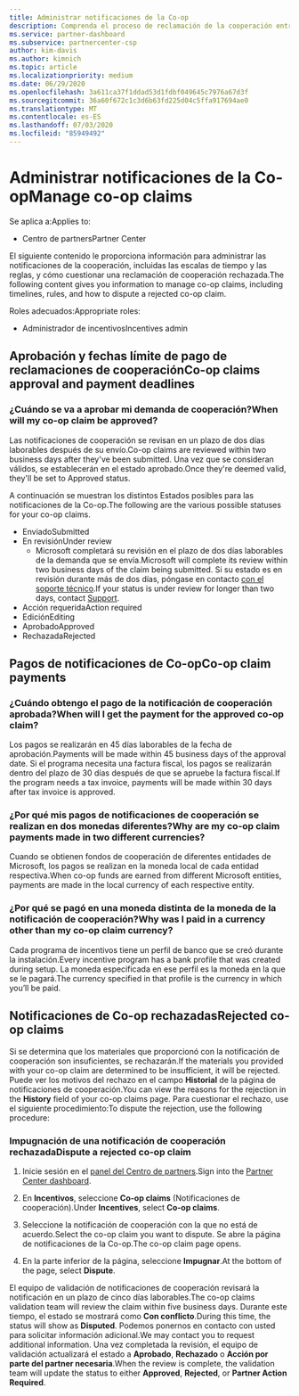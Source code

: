 ```yaml
---
title: Administrar notificaciones de la Co-op
description: Comprenda el proceso de reclamación de la cooperación entre las que se incluyen las fechas límite, los problemas de moneda y cómo cuestionarlas.
ms.service: partner-dashboard
ms.subservice: partnercenter-csp
author: kim-davis
ms.author: kimnich
ms.topic: article
ms.localizationpriority: medium
ms.date: 06/29/2020
ms.openlocfilehash: 3a611ca37f1ddad53d1fdbf049645c7976a67d3f
ms.sourcegitcommit: 36a60f672c1c3d6b63fd225d04c5ffa917694ae0
ms.translationtype: MT
ms.contentlocale: es-ES
ms.lasthandoff: 07/03/2020
ms.locfileid: "85949492"
---
```

# <a name="manage-co-op-claims"></a><span data-ttu-id="e69c1-103">Administrar notificaciones de la Co-op</span><span class="sxs-lookup"><span data-stu-id="e69c1-103">Manage co-op claims</span></span>

<span data-ttu-id="e69c1-104">Se aplica a:</span><span class="sxs-lookup"><span data-stu-id="e69c1-104">Applies to:</span></span>

- <span data-ttu-id="e69c1-105">Centro de partners</span><span class="sxs-lookup"><span data-stu-id="e69c1-105">Partner Center</span></span>

<span data-ttu-id="e69c1-106">El siguiente contenido le proporciona información para administrar las notificaciones de la cooperación, incluidas las escalas de tiempo y las reglas, y cómo cuestionar una reclamación de cooperación rechazada.</span><span class="sxs-lookup"><span data-stu-id="e69c1-106">The following content gives you information to manage co-op claims, including timelines, rules, and how to dispute a rejected co-op claim.</span></span>

<span data-ttu-id="e69c1-107">Roles adecuados:</span><span class="sxs-lookup"><span data-stu-id="e69c1-107">Appropriate roles:</span></span>

- <span data-ttu-id="e69c1-108">Administrador de incentivos</span><span class="sxs-lookup"><span data-stu-id="e69c1-108">Incentives admin</span></span>

## <a name="co-op-claims-approval-and-payment-deadlines"></a><span data-ttu-id="e69c1-109">Aprobación y fechas límite de pago de reclamaciones de cooperación</span><span class="sxs-lookup"><span data-stu-id="e69c1-109">Co-op claims approval and payment deadlines</span></span>

### <a name="when-will-my-co-op-claim-be-approved"></a><span data-ttu-id="e69c1-110">¿Cuándo se va a aprobar mi demanda de cooperación?</span><span class="sxs-lookup"><span data-stu-id="e69c1-110">When will my co-op claim be approved?</span></span>

<span data-ttu-id="e69c1-111">Las notificaciones de cooperación se revisan en un plazo de dos días laborables después de su envío.</span><span class="sxs-lookup"><span data-stu-id="e69c1-111">Co-op claims are reviewed within two business days after they've been submitted.</span></span> <span data-ttu-id="e69c1-112">Una vez que se consideran válidos, se establecerán en el estado aprobado.</span><span class="sxs-lookup"><span data-stu-id="e69c1-112">Once they're deemed valid, they'll be set to Approved status.</span></span>  

<span data-ttu-id="e69c1-113">A continuación se muestran los distintos Estados posibles para las notificaciones de la Co-op.</span><span class="sxs-lookup"><span data-stu-id="e69c1-113">The following are the various possible statuses for your co-op claims.</span></span>

- <span data-ttu-id="e69c1-114">Enviado</span><span class="sxs-lookup"><span data-stu-id="e69c1-114">Submitted</span></span>
- <span data-ttu-id="e69c1-115">En revisión</span><span class="sxs-lookup"><span data-stu-id="e69c1-115">Under review</span></span>
  - <span data-ttu-id="e69c1-116">Microsoft completará su revisión en el plazo de dos días laborables de la demanda que se envía.</span><span class="sxs-lookup"><span data-stu-id="e69c1-116">Microsoft will complete its review within two business days of the claim being submitted.</span></span> <span data-ttu-id="e69c1-117">Si su estado es en revisión durante más de dos días, póngase en contacto [con el soporte técnico](https://partner.microsoft.com/dashboard/support/incentives/servicerequests?category=incentives).</span><span class="sxs-lookup"><span data-stu-id="e69c1-117">If your status is under review for longer than two days, contact [Support](https://partner.microsoft.com/dashboard/support/incentives/servicerequests?category=incentives).</span></span>
- <span data-ttu-id="e69c1-118">Acción requerida</span><span class="sxs-lookup"><span data-stu-id="e69c1-118">Action required</span></span>
- <span data-ttu-id="e69c1-119">Edición</span><span class="sxs-lookup"><span data-stu-id="e69c1-119">Editing</span></span>
- <span data-ttu-id="e69c1-120">Aprobado</span><span class="sxs-lookup"><span data-stu-id="e69c1-120">Approved</span></span>
- <span data-ttu-id="e69c1-121">Rechazada</span><span class="sxs-lookup"><span data-stu-id="e69c1-121">Rejected</span></span>

## <a name="co-op-claim-payments"></a><span data-ttu-id="e69c1-122">Pagos de notificaciones de Co-op</span><span class="sxs-lookup"><span data-stu-id="e69c1-122">Co-op claim payments</span></span>

### <a name="when-will-i-get-the-payment-for-the-approved-co-op-claim"></a><span data-ttu-id="e69c1-123">¿Cuándo obtengo el pago de la notificación de cooperación aprobada?</span><span class="sxs-lookup"><span data-stu-id="e69c1-123">When will I get the payment for the approved co-op claim?</span></span>

<span data-ttu-id="e69c1-124">Los pagos se realizarán en 45 días laborables de la fecha de aprobación.</span><span class="sxs-lookup"><span data-stu-id="e69c1-124">Payments will be made within 45 business days of the approval date.</span></span> <span data-ttu-id="e69c1-125">Si el programa necesita una factura fiscal, los pagos se realizarán dentro del plazo de 30 días después de que se apruebe la factura fiscal.</span><span class="sxs-lookup"><span data-stu-id="e69c1-125">If the program needs a tax invoice, payments will be made within 30 days after tax invoice is approved.</span></span>

### <a name="why-are-my-co-op-claim-payments-made-in-two-different-currencies"></a><span data-ttu-id="e69c1-126">¿Por qué mis pagos de notificaciones de cooperación se realizan en dos monedas diferentes?</span><span class="sxs-lookup"><span data-stu-id="e69c1-126">Why are my co-op claim payments made in two different currencies?</span></span>

<span data-ttu-id="e69c1-127">Cuando se obtienen fondos de cooperación de diferentes entidades de Microsoft, los pagos se realizan en la moneda local de cada entidad respectiva.</span><span class="sxs-lookup"><span data-stu-id="e69c1-127">When co-op funds are earned from different Microsoft entities, payments are made in the local currency of each respective entity.</span></span>  

### <a name="why-was-i-paid-in-a-currency-other-than-my-co-op-claim-currency"></a><span data-ttu-id="e69c1-128">¿Por qué se pagó en una moneda distinta de la moneda de la notificación de cooperación?</span><span class="sxs-lookup"><span data-stu-id="e69c1-128">Why was I paid in a currency other than my co-op claim currency?</span></span>

<span data-ttu-id="e69c1-129">Cada programa de incentivos tiene un perfil de banco que se creó durante la instalación.</span><span class="sxs-lookup"><span data-stu-id="e69c1-129">Every incentive program has a bank profile that was created during setup.</span></span> <span data-ttu-id="e69c1-130">La moneda especificada en ese perfil es la moneda en la que se le pagará.</span><span class="sxs-lookup"><span data-stu-id="e69c1-130">The currency specified in that profile is the currency in which you’ll be paid.</span></span>

## <a name="rejected-co-op-claims"></a><span data-ttu-id="e69c1-131">Notificaciones de Co-op rechazadas</span><span class="sxs-lookup"><span data-stu-id="e69c1-131">Rejected co-op claims</span></span>

<span data-ttu-id="e69c1-132">Si se determina que los materiales que proporcionó con la notificación de cooperación son insuficientes, se rechazarán.</span><span class="sxs-lookup"><span data-stu-id="e69c1-132">If the materials you provided with your co-op claim are determined to be insufficient, it will be rejected.</span></span> <span data-ttu-id="e69c1-133">Puede ver los motivos del rechazo en el campo **Historial** de la página de notificaciones de cooperación.</span><span class="sxs-lookup"><span data-stu-id="e69c1-133">You can view the reasons for the rejection in the **History** field of your co-op claims page.</span></span> <span data-ttu-id="e69c1-134">Para cuestionar el rechazo, use el siguiente procedimiento:</span><span class="sxs-lookup"><span data-stu-id="e69c1-134">To dispute the rejection, use the following procedure:</span></span>

### <a name="dispute-a-rejected-co-op-claim"></a><span data-ttu-id="e69c1-135">Impugnación de una notificación de cooperación rechazada</span><span class="sxs-lookup"><span data-stu-id="e69c1-135">Dispute a rejected co-op claim</span></span>

1. <span data-ttu-id="e69c1-136">Inicie sesión en el [panel del Centro de partners](https://partner.microsoft.com/dashboard/).</span><span class="sxs-lookup"><span data-stu-id="e69c1-136">Sign into the [Partner Center dashboard](https://partner.microsoft.com/dashboard/).</span></span>

2. <span data-ttu-id="e69c1-137">En **Incentivos**, seleccione **Co-op claims** (Notificaciones de cooperación).</span><span class="sxs-lookup"><span data-stu-id="e69c1-137">Under **Incentives**, select **Co-op claims**.</span></span>

3. <span data-ttu-id="e69c1-138">Seleccione la notificación de cooperación con la que no está de acuerdo.</span><span class="sxs-lookup"><span data-stu-id="e69c1-138">Select the co-op claim you want to dispute.</span></span> <span data-ttu-id="e69c1-139">Se abre la página de notificaciones de la Co-op.</span><span class="sxs-lookup"><span data-stu-id="e69c1-139">The co-op claim page opens.</span></span>

4. <span data-ttu-id="e69c1-140">En la parte inferior de la página, seleccione **Impugnar**.</span><span class="sxs-lookup"><span data-stu-id="e69c1-140">At the bottom of the page, select **Dispute**.</span></span>

<span data-ttu-id="e69c1-141">El equipo de validación de notificaciones de cooperación revisará la notificación en un plazo de cinco días laborables.</span><span class="sxs-lookup"><span data-stu-id="e69c1-141">The co-op claims validation team will review the claim within five business days.</span></span> <span data-ttu-id="e69c1-142">Durante este tiempo, el estado se mostrará como **Con conflicto**.</span><span class="sxs-lookup"><span data-stu-id="e69c1-142">During this time, the status will show as **Disputed**.</span></span> <span data-ttu-id="e69c1-143">Podemos ponernos en contacto con usted para solicitar información adicional.</span><span class="sxs-lookup"><span data-stu-id="e69c1-143">We may contact you to request additional information.</span></span> <span data-ttu-id="e69c1-144">Una vez completada la revisión, el equipo de validación actualizará el estado a **Aprobado**, **Rechazado** o **Acción por parte del partner necesaria**.</span><span class="sxs-lookup"><span data-stu-id="e69c1-144">When the review is complete, the validation team will update the status to either **Approved**, **Rejected**, or **Partner Action Required**.</span></span>
